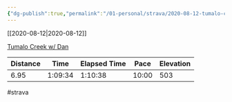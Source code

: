 ```yaml
---
{"dg-publish":true,"permalink":"/01-personal/strava/2020-08-12-tumalo-creek-w-dan/"}
---
```



[[2020-08-12\|2020-08-12]]

[Tumalo Creek w/ Dan](https://www.strava.com/activities/3902860495)

| Distance | Time    | Elapsed Time | Pace  | Elevation |
| -------- | ------- | ------------ | ----- | --------- |
| 6.95     | 1:09:34 | 1:10:38      | 10:00 | 503       |




#strava

